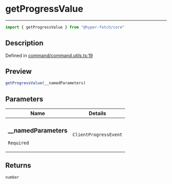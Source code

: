 

# getProgressValue

<div class="api-docs__separator" data-reactroot="">

---

</div><div class="api-docs__import" data-reactroot="">

```ts
import { getProgressValue } from "@hyper-fetch/core"
```

</div><div class="api-docs__section">

## Description

</div><div class="api-docs__description"><span class="api-docs__do-not-parse">



</span></div><p class="api-docs__definition">

Defined in [command/command.utils.ts:19](https://github.com/BetterTyped/hyper-fetch/blob/4197368e/packages/core/src/command/command.utils.ts#L19)

</p><div class="api-docs__section">

## Preview

</div><div class="api-docs__preview fn">

```ts
getProgressValue(__namedParameters)
```

</div><div class="api-docs__section">

## Parameters

</div><div class="api-docs__parameters"><table><thead><tr><th>Name</th><th>Details</th></tr></thead><tbody><tr param-data="__namedParameters"><td class="api-docs__param-name required">

### \_\_namedParameters 

`Required`

</td><td class="api-docs__param-type">

`ClientProgressEvent`

</td></tr></tbody></table></div><div class="api-docs__section">

## Returns

</div><div class="api-docs__returns">

```ts
number
```

</div>